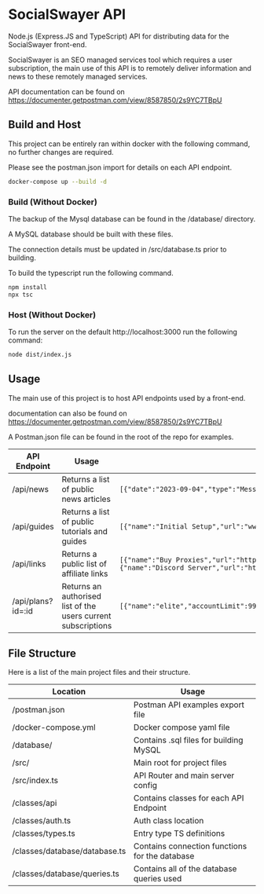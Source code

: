 # SocialSwayer API
Node.js (Express.JS and TypeScript) API for distributing data for the SocialSwayer front-end.

SocialSwayer is an SEO managed services tool which requires a user subscription, the main use of this API is to remotely deliver information and news to these remotely managed services.  

API documentation can be found on https://documenter.getpostman.com/view/8587850/2s9YC7TBpU

## Build and Host
This project can be entirely ran within docker with the following command, no further changes are required.

Please see the postman.json import for details on each API endpoint.

```bash
docker-compose up --build -d
```

### Build (Without Docker)
The backup of the Mysql database can be found in the /database/ directory. 

A MySQL database should be built with these files. 

The connection details must be updated in /src/database.ts prior to building. 

To build the typescript run the following command.

```bash
npm install
npx tsc
```

### Host (Without Docker)
To run the server on the default http://localhost:3000 run the following command:

```bash
node dist/index.js
```

## Usage
The main use of this project is to host API endpoints used by a front-end.

documentation can also be found on https://documenter.getpostman.com/view/8587850/2s9YC7TBpU

A Postman.json file can be found in the root of the repo for examples.

API Endpoint  | Usage         | Example Response
------------- | ------------- | -------------
/api/news | Returns a list of public news articles | ```[{"date":"2023-09-04","type":"Message","status":"ok","message":"Test Message"}]```
/api/guides  | Returns a list of public tutorials and guides | ```[{"name":"Initial Setup","url":"www.socialswayer.com/initial-setup"}]```
/api/links   |   Returns a public list of affiliate links | ```[{"name":"Buy Proxies","url":"https://proxy-seller.com/?partner=P1VAKXM8MJPZC5"},{"name":"Discord Server","url":"https://discord.gg/By7ZWzjxcf"}]```
/api/plans?id=:id  |   Returns an authorised list of the users current subscriptions | ```[{"name":"elite","accountLimit":999999,"projectLimit":999999,"proxyLimit":50,"slaveLimit":200}]```

## File Structure
Here is a list of the main project files and their structure. 

Location  | Usage
------------- | -------------
/postman.json  | Postman API examples export file
/docker-compose.yml  | Docker compose yaml file
/database/  | Contains .sql files for building MySQL
/src/  | Main root for project files
/src/index.ts   |   API Router and main server config
/classes/api  |   Contains classes for each API Endpoint
/classes/auth.ts   |   Auth class location
/classes/types.ts   |   Entry type TS definitions
/classes/database/database.ts   |   Contains connection functions for the database
/classes/database/queries.ts  |   Contains all of the database queries used
